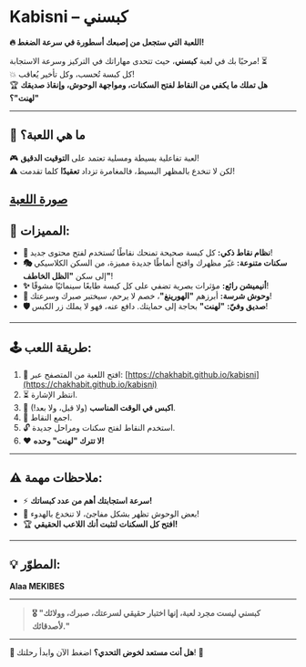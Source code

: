 # Kabisni – كبسني  
**🔥 اللعبة التي ستجعل من إصبعك أسطورة في سرعة الضغط!**  

مرحبًا بك في لعبة **كبسني**، حيث تتحدى مهاراتك في التركيز وسرعة الاستجابة! ⏳  
💥 كل كبسة تُحسب، وكل تأخير يُعاقب!  
🏆 **هل تملك ما يكفي من النقاط لفتح السكنات، ومواجهة الوحوش، وإنقاذ صديقك "لهنت"؟**  

---

## 🎯 ما هي اللعبة؟  
🎮 لعبة تفاعلية بسيطة ومسلية تعتمد على **التوقيت الدقيق**!  
⚠️ لكن لا تنخدع بالمظهر البسيط، فالمغامرة تزداد **تعقيدًا** كلما تقدمت!  

[صورة اللعبة](.\assets\img)
---

## 🌟 المميزات:

- **🎯 نظام نقاط ذكي:** كل كبسة صحيحة تمنحك نقاطًا تُستخدم لفتح محتوى جديد!  
- **🎭 سكنات متنوعة:** غيّر مظهرك وافتح أنماطًا جديدة مميزة، من السكن الكلاسيكي إلى سكن **"الظل الخاطف"**!  
- **✨ أنيميشن رائع:** مؤثرات بصرية تضفي على كل كبسة طابعًا سينمائيًا مشوقًا!  
- **👹 وحوش شرسة:** أبرزهم **"الهورينغ"**، خصم لا يرحم، سيختبر صبرك وسرعتك!  
- **🛡️ صديق وفيّ:** **"لهنت"** بحاجة إلى حمايتك. دافع عنه، فهو لا يملك زر الكبس!  

---

## 🕹️ طريقة اللعب:

1. 📲 افتح اللعبة من المتصفح عبر: [https://chakhabit.github.io/kabisni](https://chakhabit.github.io/kabisni)  
2. ⏳ انتظر الإشارة.  
3. 💢 **اكبس في الوقت المناسب** (ولا قبل، ولا بعد!).  
4. 🏅 اجمع النقاط.  
5. 🔓 استخدم النقاط لفتح سكنات ومراحل جديدة.  
6. ❤️ **لا تترك "لهنت" وحده!**  

---

## ⚠️ ملاحظات مهمة:

- ⚡ **سرعة استجابتك أهم من عدد كبساتك!**  
- 👻 بعض الوحوش تظهر بشكل مفاجئ، لا تنخدع بالهدوء!  
- 🏆 **افتح كل السكنات لتثبت أنك اللاعب الحقيقي!**  

---

## 💡 المطوّر:  
**Alaa MEKIBES**  

---

> **🎖️ "كبسني ليست مجرد لعبة، إنها اختبار حقيقي لسرعتك، صبرك، وولائك لأصدقائك."**  

---

**🚀 هل أنت مستعد لخوض التحدي؟** اضغط الآن وابدأ رحلتك! 💪
